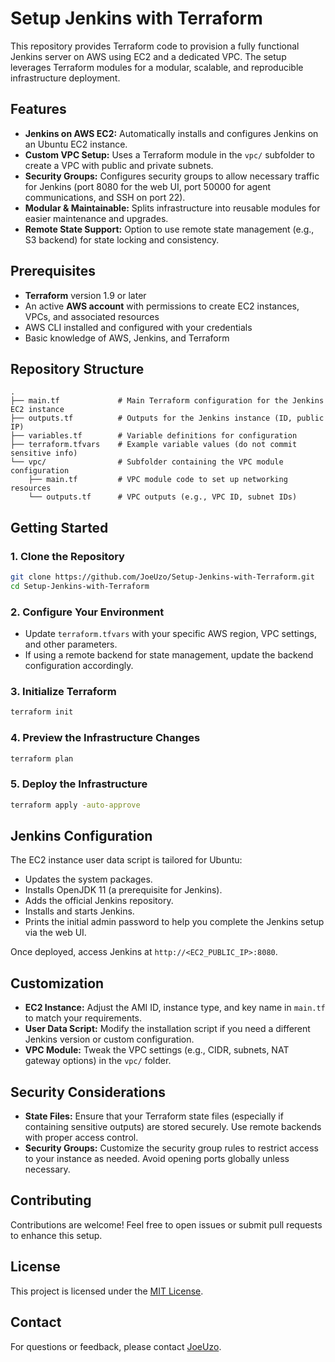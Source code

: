 
# Setup Jenkins with Terraform

This repository provides Terraform code to provision a fully functional Jenkins server on AWS using EC2 and a dedicated VPC. The setup leverages Terraform modules for a modular, scalable, and reproducible infrastructure deployment.

## Features

- **Jenkins on AWS EC2:** Automatically installs and configures Jenkins on an Ubuntu EC2 instance.
- **Custom VPC Setup:** Uses a Terraform module in the `vpc/` subfolder to create a VPC with public and private subnets.
- **Security Groups:** Configures security groups to allow necessary traffic for Jenkins (port 8080 for the web UI, port 50000 for agent communications, and SSH on port 22).
- **Modular & Maintainable:** Splits infrastructure into reusable modules for easier maintenance and upgrades.
- **Remote State Support:** Option to use remote state management (e.g., S3 backend) for state locking and consistency.

## Prerequisites

- **Terraform** version 1.9 or later
- An active **AWS account** with permissions to create EC2 instances, VPCs, and associated resources
- AWS CLI installed and configured with your credentials
- Basic knowledge of AWS, Jenkins, and Terraform

## Repository Structure

```
.
├── main.tf             # Main Terraform configuration for the Jenkins EC2 instance
├── outputs.tf          # Outputs for the Jenkins instance (ID, public IP)
├── variables.tf        # Variable definitions for configuration
├── terraform.tfvars    # Example variable values (do not commit sensitive info)
└── vpc/                # Subfolder containing the VPC module configuration
    ├── main.tf         # VPC module code to set up networking resources
    └── outputs.tf      # VPC outputs (e.g., VPC ID, subnet IDs)
```

## Getting Started

### 1. Clone the Repository

```bash
git clone https://github.com/JoeUzo/Setup-Jenkins-with-Terraform.git
cd Setup-Jenkins-with-Terraform
```

### 2. Configure Your Environment

- Update `terraform.tfvars` with your specific AWS region, VPC settings, and other parameters.
- If using a remote backend for state management, update the backend configuration accordingly.

### 3. Initialize Terraform

```bash
terraform init
```

### 4. Preview the Infrastructure Changes

```bash
terraform plan
```

### 5. Deploy the Infrastructure

```bash
terraform apply -auto-approve
```

## Jenkins Configuration

The EC2 instance user data script is tailored for Ubuntu:

- Updates the system packages.
- Installs OpenJDK 11 (a prerequisite for Jenkins).
- Adds the official Jenkins repository.
- Installs and starts Jenkins.
- Prints the initial admin password to help you complete the Jenkins setup via the web UI.

Once deployed, access Jenkins at `http://<EC2_PUBLIC_IP>:8080`.

## Customization

- **EC2 Instance:** Adjust the AMI ID, instance type, and key name in `main.tf` to match your requirements.
- **User Data Script:** Modify the installation script if you need a different Jenkins version or custom configuration.
- **VPC Module:** Tweak the VPC settings (e.g., CIDR, subnets, NAT gateway options) in the `vpc/` folder.

## Security Considerations

- **State Files:** Ensure that your Terraform state files (especially if containing sensitive outputs) are stored securely. Use remote backends with proper access control.
- **Security Groups:** Customize the security group rules to restrict access to your instance as needed. Avoid opening ports globally unless necessary.

## Contributing

Contributions are welcome! Feel free to open issues or submit pull requests to enhance this setup.

## License

This project is licensed under the [MIT License](LICENSE).

## Contact

For questions or feedback, please contact [JoeUzo](https://github.com/JoeUzo).
